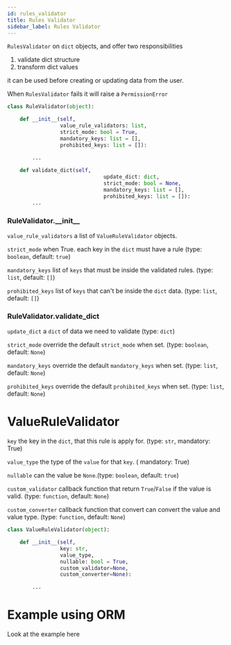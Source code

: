 ```yaml
---
id: rules_validator
title: Rules Validator
sidebar_label: Rules Validator
---
```


`RulesValidator` on `dict` objects, and offer two responsibilities
1. validate dict structure 
2. transform dict values
     
it can be used before creating or updating data from the user.

When `RulesValidator` fails it will raise a `PermissionError` 

```python
class RuleValidator(object):

    def __init__(self,
                 value_rule_validators: list,
                 strict_mode: bool = True,
                 mandatory_keys: list = [], 
                 prohibited_keys: list = []):

        ...
 
    def validate_dict(self,
                               update_dict: dict,
                               strict_mode: bool = None,
                               mandatory_keys: list = [],
                               prohibited_keys: list = []):
        ...
```

### RuleValidator.\_\_init\_\_
`value_rule_validators` a list of `ValueRuleValidator` objects. 

`strict_mode` when True. each key in the `dict` must have a rule  (type: `boolean`, default: `true`)
  
`mandatory_keys` list of `keys` that must be inside the validated rules. (type: `list`, default: `[]`)
 
`prohibited_keys` list of `keys` that can't be inside the `dict` data. (type: `list`, default: `[]`)

### RuleValidator.validate_dict

`update_dict` a `dict` of data we need to validate (type: `dict`)

`strict_mode` override the default `strict_mode` when set. (type: `boolean`, default: `None`)
  
`mandatory_keys` override the default `mandatory_keys` when set. (type: `list`, default: `None`)
 
`prohibited_keys` override the default `prohibited_keys` when set. (type: `list`, default: `None`)


# ValueRuleValidator
`key` the key in the `dict`, that this rule is apply for. (type: `str`, mandatory: True)
 
`value_type` the type of the `value` for that `key`. ( mandatory: True)

`nullable` can the value be `None`.(type: `boolean`, default: `true`)

`custom_validator` callback function that return `True`/`False` if the value is valid. (type: `function`, default: `None`)

`custom_converter` callback function that convert can convert the value and value type. (type: `function`, default: `None`)
```python
class ValueRuleValidator(object):

    def __init__(self,
                 key: str, 
                 value_type,
                 nullable: bool = True,
                 custom_validator=None,
                 custom_converter=None):

        ...
```

# Example using ORM

Look at the example here

